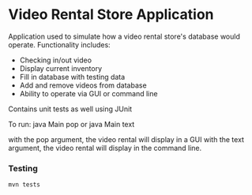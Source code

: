 # Video Rental Store Application

Application used to simulate how a video rental store's database would operate.
Functionality includes:
- Checking in/out video
- Display current inventory
- Fill in database with testing data
- Add and remove videos from database
- Ability to operate via GUI or command line

Contains unit tests as well using JUnit

To run:
java Main pop
or
java Main text

with the pop argument, the video rental will display in a GUI
with the text argument, the video rental will display in the command line.

### Testing
```
mvn tests
```